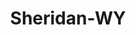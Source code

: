 ---
title: Sheridan-WY
slug: sheridan-wy
f_state:
- cms/state/wyoming.md
f_locations:
- cms/payday-loan/collection-professionals-check-solutions-15135.md
- cms/payday-loan/e-z-cash-16231.md
- cms/payday-loan/e-z-cash-16357.md
- cms/payday-loan/ez-cash-17259.md
- cms/payday-loan/money-lenders-21290.md
- cms/payday-loan/money-lenders-21297.md
updated-on: '2024-05-30T13:41:28.615Z'
created-on: '2024-05-30T13:41:28.615Z'
published-on: '2024-05-30T13:54:32.469Z'
f_city: Sheridan
layout: '[city].html'
tags: city
---